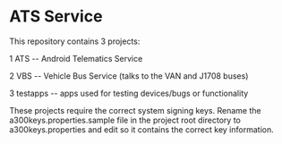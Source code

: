 # ATS Service

This repository contains 3 projects:

1 ATS -- Android Telematics Service 

2 VBS -- Vehicle Bus Service (talks to the VAN and J1708 buses)

3 testapps -- apps used for testing devices/bugs or functionality


These projects require the correct system signing keys. Rename the a300keys.properties.sample file in the project root directory to a300keys.properties and edit so it contains the correct key information.

